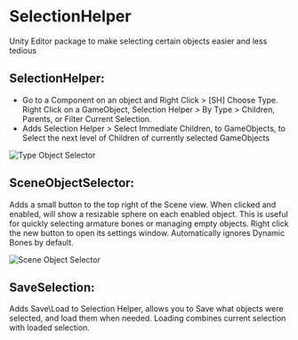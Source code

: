 # SelectionHelper
Unity Editor package to make selecting certain objects easier and less tedious

SelectionHelper:
----------------
- Go to a Component on an object and Right Click > [SH] Choose Type. Right Click on a GameObject, Selection Helper > By Type > Children, Parents, or Filter Current Selection.
- Adds Selection Helper > Select Immediate Children, to GameObjects, to Select the next level of Children of currently selected GameObjects

![Type Object Selector](https://github.com/Dreadrith/DreadScripts/blob/main/Selection%20Helper/Info_Images/TOS.gif)

SceneObjectSelector:
--------------------
Adds a small button to the top right of the Scene view. When clicked and enabled, will show a resizable sphere on each enabled object. This is useful for quickly selecting armature bones or managing empty objects.
Right click the new button to open its settings window. Automatically ignores Dynamic Bones by default.

![Scene Object Selector](https://github.com/Dreadrith/DreadScripts/blob/main/Selection%20Helper/Info_Images/SOS.gif)

SaveSelection:
--------------
Adds Save\Load to Selection Helper, allows you to Save what objects were selected, and load them when needed. Loading combines current selection with loaded selection.
